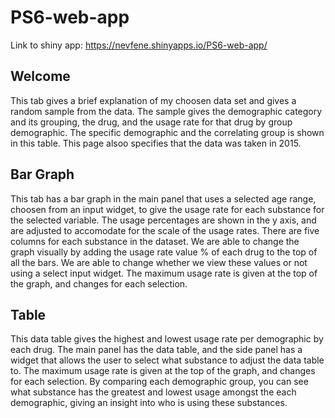 # PS6-web-app

Link to shiny app: https://nevfene.shinyapps.io/PS6-web-app/

## Welcome
This tab gives a brief explanation of my choosen data set and gives a random sample from the data. The sample gives the demographic category and its grouping, the drug, and the usage rate for that drug by group demographic. The specific demographic and the correlating group is shown in this table. This page alsoo specifies that the data was taken in 2015.
## Bar Graph 
This tab has a bar graph in the main panel that uses a selected age range, choosen from an input widget, to give the usage rate for each substance for the selected variable. The usage percentages are shown in the y axis, and are adjusted to accomodate for the scale of the usage rates. There are five columns for each substance in the dataset. We are able to change the graph visually by adding the usage rate value % of each drug to the top of all the bars. We are able to change whether we view these values or not using a select input widget. The maximum usage rate is given at the top of the graph, and changes for each selection.
## Table
This data table gives the highest and lowest usage rate per demographic by each drug. The main panel has the data table, and the side panel has a widget that allows the user to select what substance to adjust the data table to. The maximum usage rate is given at the top of the graph, and changes for each selection. By comparing each demographic group, you can see what substance has the greatest and lowest usage amongst the each demographic, giving an insight into who is using these substances.
